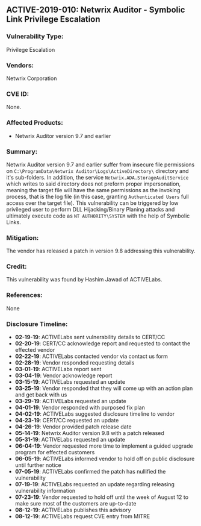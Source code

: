 ## ACTIVE-2019-010: Netwrix Auditor - Symbolic Link Privilege Escalation

### Vulnerability Type:
Privilege Escalation

### Vendors:
Netwrix Corporation

### CVE ID:
None.

### Affected Products:
- Netwrix Auditor version 9.7 and earlier


### Summary:
Netwrix Auditor version 9.7 and earlier suffer from insecure file permissions on `C:\ProgramData\Netwrix Auditor\Logs\ActiveDirectory\` directory and it's sub-folders. In addition, the service `Netwrix.ADA.StorageAuditService` which writes to said directory does not preform proper impersonation, meaning the target file will have the same permissions as the invoking process, that is the log file (in this case, granting `Authenticated Users` full access over the target file). This vulnerability can be triggered by low privileged user to perform DLL Hijacking/Binary Planing attacks and ultimately execute code as `NT AUTHORITY\SYSTEM` with the help of Symbolic Links.

### Mitigation:
The vendor has released a patch in version 9.8 addressing this vulnerability.

### Credit:
This vulnerability was found by Hashim Jawad of ACTIVELabs.

### References:
None

### Disclosure Timeline:
- **02-19-19**: ACTIVELabs sent vulnerability details to CERT/CC
- **02-20-19**: CERT/CC acknowledge report  and requested to contact the effected vendor
- **02-22-19**: ACTIVELabs contacted vendor via contact us form
- **02-28-19**: Vendor responded requesting details
- **03-01-19**: ACTIVELabs report sent
- **03-04-19**: Vendor acknowledge report
- **03-15-19**: ACTIVELabs requested an update
- **03-25-19**: Vendor responded that they will come up with an action plan and get back with us
- **03-29-19**: ACTIVELabs requested an update
- **04-01-19**: Vendor responded with purposed fix plan
- **04-02-19**: ACTIVELabs suggested disclosure timeline to vendor
- **04-23-19**: CERT/CC requested an update
- **04-26-19**: Vendor provided patch release date
- **05-14-19**: Netwrix Auditor version 9.8 with a patch released
- **05-31-19**: ACTIVELabs requested an update
- **06-04-19**: Vendor requested more time to implement a guided upgrade program for effected customers
- **06-05-19**: ACTIVELabs informed vendor to hold off on public disclosure until further notice
- **07-05-19**: ACTIVELabs confirmed the patch has nullified the vulnerability
- **07-19-19**: ACTIVELabs requested an update regarding releasing vulnerability information
- **07-23-19**: Vendor requested to hold off until the week of August 12 to make sure most of the customers are up-to-date
- **08-12-19**: ACTIVELabs publishes this advisory
- **08-12-19**: ACTIVELabs request CVE entry from MITRE
